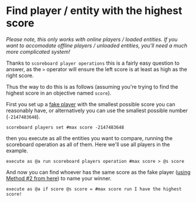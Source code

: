 # Find player / entity with the highest score

_Please note, this only works with online players / loaded entities. If you want to accomodate offline players / unloaded entities, you'll need a much more complicated system!_

Thanks to `scoreboard player operations` this is a fairly easy question to answer, as the `>` operator will ensure the left score is at least as high as the right score.

Thus the way to do this is as follows (assuming you're trying to find the highest score in an objective named `score`).

First you set up a [fake player](/wiki/questionss/fakeplayer) with the smallest possible score you can reasonably have, or alternatively you can use the smallest possible number (`-2147483648`).

    scoreboard players set #max score -2147483648

then you execute as all the entities you want to compare, running the scoreboard operation as all of them. Here we'll use all players in the example.

    execute as @a run scoreboard players operation #max score > @s score

And now you can find whoever has the same score as the fake player ([using Method #2 from here](/wiki/questionss/findsamescoreentity/)) to name your winner.

    execute as @a if score @s score = #max score run I have the highest score!